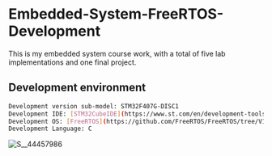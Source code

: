 # Embedded-System-FreeRTOS-Development
This is my embedded system course work, with a total of five lab implementations and one final project.

## Development environment
```bash
Development version sub-model: STM32F407G-DISC1
Development IDE: [STM32CubeIDE](https://www.st.com/en/development-tools/stm32cubeide.html) 
Development OS: [FreeRTOS](https://github.com/FreeRTOS/FreeRTOS/tree/V10.2.1)
Development Language: C
```

![S__44457986](https://user-images.githubusercontent.com/48405514/223998794-64999fb4-92ad-470a-8d16-c4d58c98b6db.jpg)
